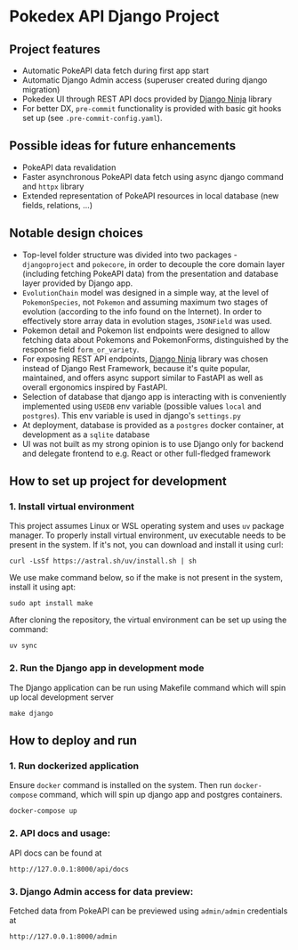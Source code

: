 # Pokedex API Django Project

## Project features
- Automatic PokeAPI data fetch during first app start
- Automatic Django Admin access (superuser created during django migration)
- Pokedex UI through REST API docs provided by [Django Ninja](https://django-ninja.dev/) library
- For better DX, `pre-commit` functionality is provided with basic git hooks set up (see `.pre-commit-config.yaml`). 

## Possible ideas for future enhancements
- PokeAPI data revalidation
- Faster asynchronous PokeAPI data fetch using async django command and `httpx` library
- Extended representation of PokeAPI resources in local database (new fields, relations, ...)

## Notable design choices
- Top-level folder structure was divided into two packages - `djangoproject` and `pokecore`, in order to decouple the core domain layer (including fetching PokeAPI data) from the presentation and database layer provided by Django app.
- `EvolutionChain` model was designed in a simple way, at the level of `PokemonSpecies`, not `Pokemon` and assuming maximum two stages of evolution (according to the info found on the Internet).
  In order to effectively store array data in evolution stages, `JSONField` was used.
- Pokemon detail and Pokemon list endpoints were designed to allow fetching data about Pokemons and PokemonForms, distinguished by the response field `form_or_variety`.
- For exposing REST API endpoints, [Django Ninja](https://django-ninja.dev/) library was chosen instead of Django Rest Framework, because it's quite popular, maintained, and offers async support similar to FastAPI as well as overall ergonomics inspired by FastAPI.
- Selection of database that django app is interacting with is conveniently implemented using `USEDB` env variable (possible values `local` and `postgres`). This env variable is used in django's `settings.py`
- At deployment, database is provided as a `postgres` docker container, at development as a `sqlite` database
- UI was not built as my strong opinion is to use Django only for backend and delegate frontend to e.g. React or other full-fledged framework

## How to set up project for development

### 1. Install virtual environment
This project assumes Linux or WSL operating system and uses `uv` package manager. To properly install virtual environment, uv executable needs to be present in the system. If it's not, you can download and install it using curl:
```
curl -LsSf https://astral.sh/uv/install.sh | sh
```

We use make command below, so if the make is not present in the system, install it using apt:
```
sudo apt install make
```

After cloning the repository, the virtual environment can be set up using the command:
```
uv sync
```

### 2. Run the Django app in development mode
The Django application can be run using Makefile command which will spin up local development server
```
make django
```
## How to deploy and run

### 1. Run dockerized application
Ensure `docker` command is installed on the system. Then run `docker-compose` command, which will spin up django app and postgres containers.
```
docker-compose up
```

### 2. API docs and usage:
API docs can be found at
```
http://127.0.0.1:8000/api/docs
```

### 3. Django Admin access for data preview:
Fetched data from PokeAPI can be previewed using `admin/admin` credentials at
```
http://127.0.0.1:8000/admin
```
